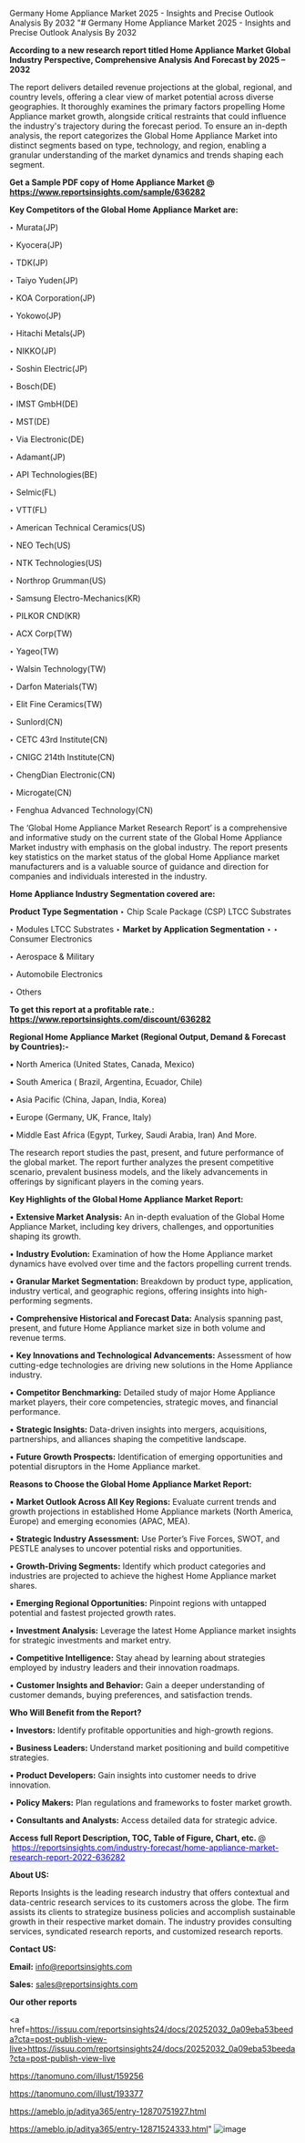 Germany Home Appliance Market 2025 - Insights and Precise Outlook Analysis By 2032
"# Germany Home Appliance Market 2025 - Insights and Precise Outlook Analysis By 2032

<strong>According to a new research report titled Home Appliance Market Global Industry Perspective, Comprehensive Analysis And Forecast by 2025 – 2032</strong>

The report delivers detailed revenue projections at the global, regional, and country levels, offering a clear view of market potential across diverse geographies. It thoroughly examines the primary factors propelling Home Appliance market growth, alongside critical restraints that could influence the industry's trajectory during the forecast period. To ensure an in-depth analysis, the report categorizes the Global Home Appliance Market into distinct segments based on type, technology, and region, enabling a granular understanding of the market dynamics and trends shaping each segment.

<strong>Get a Sample PDF copy of Home Appliance Market </strong><strong>@<a href=https://www.reportsinsights.com/sample/636282 style=color:#0000ff;> https://www.reportsinsights.com/sample/636282</a></strong></font>

<strong>Key Competitors of the Global Home Appliance Market are:</strong>

‣ Murata(JP)

‣ Kyocera(JP)

‣ TDK(JP)

‣ Taiyo Yuden(JP)

‣ KOA Corporation(JP)

‣ Yokowo(JP)

‣ Hitachi Metals(JP)

‣ NIKKO(JP)

‣ Soshin Electric(JP)

‣ Bosch(DE)

‣ IMST GmbH(DE)

‣ MST(DE)

‣ Via Electronic(DE)

‣ Adamant(JP)

‣ API Technologies(BE)

‣ Selmic(FL)

‣ VTT(FL)

‣ American Technical Ceramics(US)

‣ NEO Tech(US)

‣ NTK Technologies(US)

‣ Northrop Grumman(US)

‣ Samsung Electro-Mechanics(KR)

‣ PILKOR CND(KR)

‣ ACX Corp(TW)

‣ Yageo(TW)

‣ Walsin Technology(TW)

‣ Darfon Materials(TW)

‣ Elit Fine Ceramics(TW)

‣ Sunlord(CN)

‣ CETC 43rd Institute(CN)

‣ CNIGC 214th Institute(CN)

‣ ChengDian Electronic(CN)

‣ Microgate(CN)

‣ Fenghua Advanced Technology(CN)

The ‘Global Home Appliance Market Research Report’ is a comprehensive and informative study on the current state of the Global Home Appliance Market industry with emphasis on the global industry. The report presents key statistics on the market status of the global Home Appliance market manufacturers and is a valuable source of guidance and direction for companies and individuals interested in the industry.

<strong>Home Appliance Industry Segmentation covered are:</strong>

<strong>Product Type Segmentation</strong>
‣
Chip Scale Package (CSP) LTCC Substrates

‣ Modules LTCC Substrates
‣ 
<strong>Market by Application Segmentation</strong>
‣
‣  Consumer Electronics

‣ Aerospace & Military

‣ Automobile Electronics

‣ Others

<strong>To get this report at a profitable rate.: <a href=https://www.reportsinsights.com/discount/636282 style=color:#0000ff;>https://www.reportsinsights.com/discount/636282</a></strong></font>

<strong>Regional Home Appliance Market (Regional Output, Demand &amp; Forecast by Countries):-</strong>

• North America (United States, Canada, Mexico)

• South America ( Brazil, Argentina, Ecuador, Chile)

• Asia Pacific (China, Japan, India, Korea)

• Europe (Germany, UK, France, Italy)

• Middle East Africa (Egypt, Turkey, Saudi Arabia, Iran) And More.

The research report studies the past, present, and future performance of the global market. The report further analyzes the present competitive scenario, prevalent business models, and the likely advancements in offerings by significant players in the coming years.

<strong>Key Highlights of the Global Home Appliance Market Report:</strong>

• <strong>Extensive Market Analysis:</strong> An in-depth evaluation of the Global Home Appliance Market, including key drivers, challenges, and opportunities shaping its growth.

• <strong>Industry Evolution:</strong> Examination of how the Home Appliance market dynamics have evolved over time and the factors propelling current trends.

• <strong>Granular Market Segmentation:</strong> Breakdown by product type, application, industry vertical, and geographic regions, offering insights into high-performing segments.

• <strong>Comprehensive Historical and Forecast Data:</strong> Analysis spanning past, present, and future Home Appliance market size in both volume and revenue terms.

• <strong>Key Innovations and Technological Advancements:</strong> Assessment of how cutting-edge technologies are driving new solutions in the Home Appliance industry.

• <strong>Competitor Benchmarking:</strong> Detailed study of major Home Appliance market players, their core competencies, strategic moves, and financial performance.

• <strong>Strategic Insights:</strong> Data-driven insights into mergers, acquisitions, partnerships, and alliances shaping the competitive landscape.

• <strong>Future Growth Prospects:</strong> Identification of emerging opportunities and potential disruptors in the Home Appliance market.

<strong>Reasons to Choose the Global Home Appliance Market Report:</strong>

• <strong>Market Outlook Across All Key Regions:</strong> Evaluate current trends and growth projections in established Home Appliance markets (North America, Europe) and emerging economies (APAC, MEA).

• <strong>Strategic Industry Assessment:</strong> Use Porter’s Five Forces, SWOT, and PESTLE analyses to uncover potential risks and opportunities.

• <strong>Growth-Driving Segments:</strong> Identify which product categories and industries are projected to achieve the highest Home Appliance market shares.

• <strong>Emerging Regional Opportunities:</strong> Pinpoint regions with untapped potential and fastest projected growth rates.

• <strong>Investment Analysis:</strong> Leverage the latest Home Appliance market insights for strategic investments and market entry.

• <strong>Competitive Intelligence:</strong> Stay ahead by learning about strategies employed by industry leaders and their innovation roadmaps.

• <strong>Customer Insights and Behavior:</strong> Gain a deeper understanding of customer demands, buying preferences, and satisfaction trends.

<strong>Who Will Benefit from the Report?</strong>

• <strong>Investors:</strong> Identify profitable opportunities and high-growth regions.

• <strong>Business Leaders:</strong> Understand market positioning and build competitive strategies.

• <strong>Product Developers:</strong> Gain insights into customer needs to drive innovation.

• <strong>Policy Makers:</strong> Plan regulations and frameworks to foster market growth.

• <strong>Consultants and Analysts:</strong> Access detailed data for strategic advice.
</ul>
<strong>Access full Report Description, TOC, Table of Figure, Chart, etc. </strong>@  <a href=https://reportsinsights.com/industry-forecast/home-appliance-market-research-report-2022-636282 style=color:#0000ff;>https://reportsinsights.com/industry-forecast/home-appliance-market-research-report-2022-636282</a></font>

<strong><strong>About US</strong>:</strong>

Reports Insights is the leading research industry that offers contextual and data-centric research services to its customers across the globe. The firm assists its clients to strategize business policies and accomplish sustainable growth in their respective market domain. The industry provides consulting services, syndicated research reports, and customized research reports.

<strong>Contact US:</strong>

<p class=""""><b>Email:</b> <a href=mailto:info@reportsinsights.com>info@reportsinsights.com</a></p>
<p class=""""><b>Sales:</b> <a href=mailto:sales@reportsinsights.com>sales@reportsinsights.com</a></p>

<strong>Our other reports</strong>

<a href=https://issuu.com/reportsinsights24/docs/20252032_0a09eba53beeda?cta=post-publish-view-live>https://issuu.com/reportsinsights24/docs/20252032_0a09eba53beeda?cta=post-publish-view-live</a>

<a href=https://tanomuno.com/illust/159256>https://tanomuno.com/illust/159256</a>

<a href=https://tanomuno.com/illust/193377>https://tanomuno.com/illust/193377</a>

<a href=https://ameblo.jp/aditya365/entry-12870751927.html>https://ameblo.jp/aditya365/entry-12870751927.html</a>

<a href=https://ameblo.jp/aditya365/entry-12871524333.html>https://ameblo.jp/aditya365/entry-12871524333.html</a>"
![image](https://github.com/user-attachments/assets/363e8ff8-e4ba-4245-b8e3-3c2ab03012f3)

